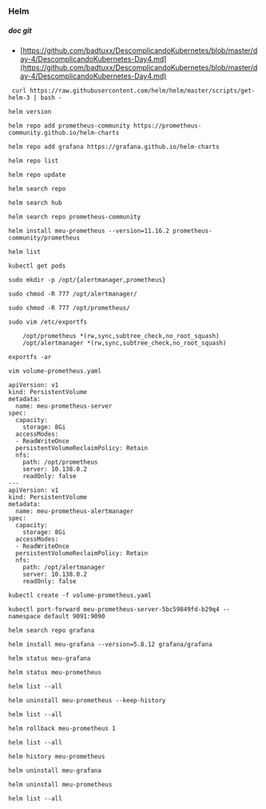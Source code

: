 ### Helm

##### doc git

- [https://github.com/badtuxx/DescomplicandoKubernetes/blob/master/day-4/DescomplicandoKubernetes-Day4.md](https://github.com/badtuxx/DescomplicandoKubernetes/blob/master/day-4/DescomplicandoKubernetes-Day4.md)

```
 curl https://raw.githubusercontent.com/helm/helm/master/scripts/get-helm-3 | bash -
```

```
helm version
```

```
helm repo add prometheus-community https://prometheus-community.github.io/helm-charts

helm repo add grafana https://grafana.github.io/helm-charts
```

```
helm repo list
```

```
helm repo update
```

```
helm search repo
```

```
helm search hub
```

```
helm search repo prometheus-community
```

```
helm install meu-prometheus --version=11.16.2 prometheus-community/prometheus
```

```
helm list
```

```
kubectl get pods
```

```
sudo mkdir -p /opt/{alertmanager,prometheus}

sudo chmod -R 777 /opt/alertmanager/

sudo chmod -R 777 /opt/prometheus/
```

```
sudo vim /etc/exportfs

    /opt/prometheus *(rw,sync,subtree_check,no_root_squash)
    /opt/alertmanager *(rw,sync,subtree_check,no_root_squash)

```

```
exportfs -ar

```

```
vim volume-prometheus.yaml

```

```
apiVersion: v1
kind: PersistentVolume
metadata:
  name: meu-prometheus-server
spec:
  capacity:
    storage: 8Gi
  accessModes:
  - ReadWriteOnce
  persistentVolumeReclaimPolicy: Retain
  nfs:
    path: /opt/prometheus
    server: 10.138.0.2
    readOnly: false
---
apiVersion: v1
kind: PersistentVolume
metadata:
  name: meu-prometheus-alertmanager
spec:
  capacity:
    storage: 8Gi
  accessModes:
  - ReadWriteOnce
  persistentVolumeReclaimPolicy: Retain
  nfs:
    path: /opt/alertmanager
    server: 10.138.0.2
    readOnly: false

```

```
kubectl create -f volume-prometheus.yaml
```

```
kubectl port-forward meu-prometheus-server-5bc59849fd-b29q4 --namespace default 9091:9090
```

```
helm search repo grafana
```

```
helm install meu-grafana --version=5.8.12 grafana/grafana
```

```
helm status meu-grafana

helm status meu-prometheus

```

```
helm list --all
```

```
helm uninstall meu-prometheus --keep-history

```

```
helm list --all
```

```
helm rollback meu-prometheus 1
```

```
helm list --all
```

```
helm history meu-prometheus
```

```
helm uninstall meu-grafana

helm uninstall meu-prometheus
```

```
helm list --all
```
